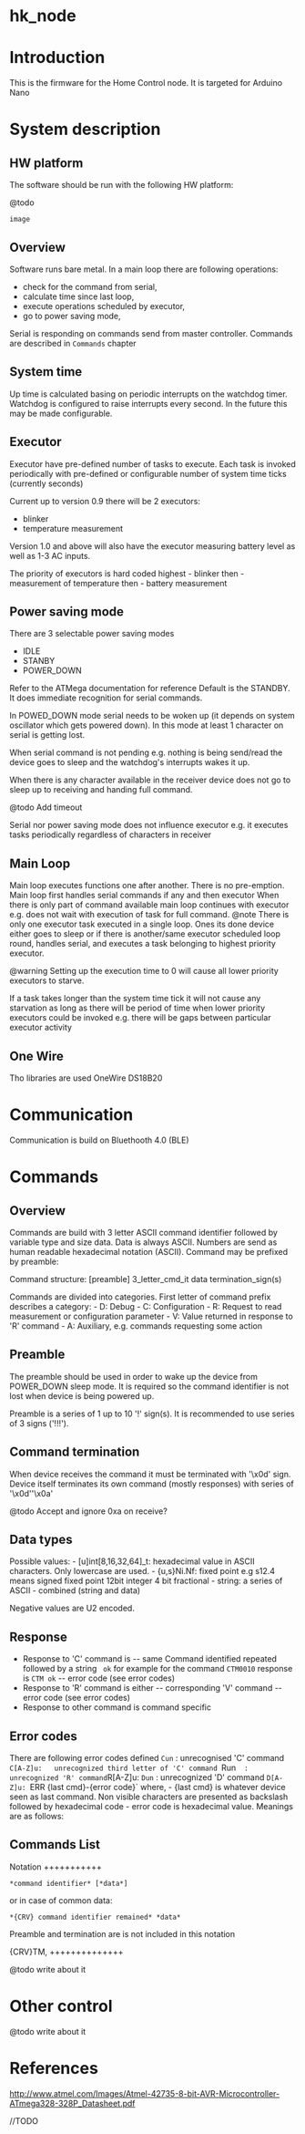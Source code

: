 # hk_node

Introduction
===============

This is the firmware for the Home Control node.
It is targeted for Arduino Nano

System description
====================

HW platform
---------------
The software should be run with the following HW platform:

@todo 

	image

Overview
----------
Software runs bare metal. 
In a main loop there are following operations:
- check for the command from serial,
- calculate time since last loop,
- execute operations scheduled by executor,
- go to power saving mode,

Serial is responding on commands send from master controller.
Commands are described in  `Commands` chapter

System time
------------
Up time is calculated basing on periodic interrupts on the 
watchdog timer. 
Watchdog is configured to raise interrupts every second.
In the future this may be made configurable.

Executor
----------

Executor have pre-defined number of tasks to execute.
Each task is invoked periodically with pre-defined or
configurable number of system time ticks (currently seconds)

Current up to version 0.9 there will be 2 executors:
- blinker
- temperature measurement

Version 1.0 and above will also have the executor
measuring battery level as well as 1-3 AC inputs.

The priority of executors is hard coded
highest - blinker
then - measurement of temperature 
then - battery measurement

Power saving mode
-------------------

There are 3 selectable power saving modes 
- IDLE
- STANBY
- POWER_DOWN

Refer to the ATMega documentation for reference
Default is the STANDBY. It does immediate recognition for serial commands.

In POWED_DOWN mode serial needs to be woken up (it depends on system oscillator 
which gets powered down). In this mode at least 1 character on serial is getting lost.

When serial command is not pending e.g. nothing is being send/read the
device goes to sleep and the watchdog's interrupts wakes it up.

When there is any character available in the receiver device does
not go to sleep up to receiving and handing full command.

@todo
	Add timeout
	
Serial nor power saving mode does not influence executor e.g. it executes tasks periodically
regardless of characters in receiver

Main Loop
-----------
Main loop executes functions one after another.
There is no pre-emption. 
Main loop first handles serial commands if any and then executor
When there is only part of command available main loop continues with executor 
e.g. does not wait with execution of task for full command.
@note
	There is only one executor task executed in a single loop. Ones its done device
	either goes to sleep or if there is another/same executor scheduled 
	loop round, handles serial, and executes a task belonging to highest
	priority executor. 

@warning
	Setting up the execution time to 0 will cause all lower priority
	executors to starve.

If a task takes longer than the system time tick it will not cause any starvation
as long as there will be period of time when lower priority executors could be 
invoked e.g. there will be gaps between particular executor activity

One Wire
-------------
Tho libraries are used 
OneWire
DS18B20

Communication
===============
Communication is build on Bluethooth 4.0 (BLE)


Commands
=========

Overview
---------
Commands are build with 3 letter ASCII command identifier followed by variable type and size data.
Data is always ASCII. Numbers are send as human readable hexadecimal notation (ASCII). 
Command may be prefixed by preamble:

Command structure:
	[preamble] 3_letter_cmd_it data termination_sign(s)

Commands are divided into categories. First letter of command prefix describes a 
category:
	- D: Debug
	- C: Configuration
	- R: Request to read measurement or configuration parameter
	- V: Value returned in response to 'R' command
	- A: Auxiliary, e.g. commands requesting some action

Preamble
-----------
The preamble should be used in order to wake up the device from
POWER_DOWN sleep mode. It is required so the command identifier is not lost
when device is being powered up.

Preamble is a series of 1 up to 10 '!' sign(s). It is recommended to use series of 3 signs ('!!!').

Command termination
---------------------

When device receives the command it must be terminated with '\x0d'  sign.
Device itself terminates its own command (mostly responses) with series of '\x0d''\x0a' 

@todo
	Accept and ignore 0xa on receive?

Data types
----------------
Possible values:
	- [u]int[8,16,32,64]_t: hexadecimal value in ASCII characters. Only lowercase are used.
	- {u,s}Ni.Nf: fixed point e.g s12.4 means signed fixed point 12bit integer 4 bit fractional
	- string: a series of ASCII 
	- combined (string and data)
	
Negative values are U2 encoded.

Response
---------------

- Response to 'C' command is 
	-- same Command identified repeated followed by a string ` ok`
		for example for the command `CTM0010` response is `CTM ok`
	-- error code (see error codes)
- Response to 'R' command is either
    -- corresponding 'V' command
	-- error code (see error codes)
- Response to other command is command specific


Error codes
---------------
There are following error codes defined
	`Cun`	:	unrecognised 'C' command
	`C[A-Z]u: 	unrecognized third letter of 'C' command
	`Run`	:	unrecognized 'R' command
	`R[A-Z]u:
	`Dun`	: 	unrecognized 'D' command
	`D[A-Z]u:
	`ERR {last cmd}-{error code}` where,
		- {last cmd} is whatever device seen as last command. 
			Non visible characters are presented as backslash followed by hexadecimal code 
		- error code is hexadecimal value. Meanings are as follows: 
	
Commands List
---------------

Notation
+++++++++++

	*command identifier* [*data*]

or in case of common data:

	*{CRV} command identifier remained* *data*
	
Preamble and termination are is not included in this notation

{CRV}TM,
++++++++++++++

@todo 
	write about it


Other control
===============

@todo 
	write about it


References
=============
 http://www.atmel.com/Images/Atmel-42735-8-bit-AVR-Microcontroller-ATmega328-328P_Datasheet.pdf



//TODO
